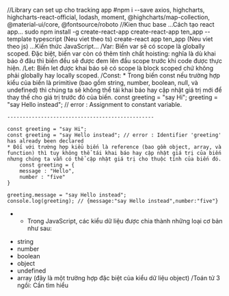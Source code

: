 //Library can set up cho tracking app
#npm i --save axios, highcharts, highcharts-react-official, lodash, moment, @highcharts/map-collection, @material-ui/core, @fontsource/roboto
//Kien thuc base
...Cách tạo react app...
sudo npm install -g create-react-app
create-react-app ten_app --template typescript (Neu viet theo ts)
create-react app ten_app (Neu viet theo js)
...Kiến thức JavaScript...
/Var: Biến var sẽ có scope là globally scoped. Đặc biệt, biến var còn có thêm tính chất hoisting: nghĩa là dù khai báo ở đâu thì biến đều sẽ được đem lên đầu scope trước khi code được thực hiện.
/Let: Biến let được khai báo sẽ có scope là block scoped chứ không phải globally hay locally scoped.
/Const: * Trong biến const nếu trường hợp kiểu của biến là primitive (bao gồm string, number, boolean, null, và undefined) thì chúng ta sẽ không thể tái khai báo hay cập nhật giá trị mới để thay thế cho giá trị trước đó của biến.
    const greeting = "say Hi";
    greeting = "say Hello instead"; // error : Assignment to constant variable. 

    ------------------------------------------------

    const greeting = "say Hi";
    const greeting = "say Hello instead"; // error : Identifier 'greeting' has already been declared
    * Đối với trường hợp kiểu biến là reference (bao gồm object, array, và function) thì tuy không thể tái khai báo hay cập nhật giá trị của biến nhưng chúng ta vẫn có thể cập nhật giá trị cho thuộc tính của biến đó.
        const greeting = {
        message : "Hello",
        number : "five"
    }

    greeting.message = "say Hello instead";
    console.log(greeting); // {message:"say Hello instead",number:"five"}
* - Trong JavaScript, các kiểu dữ liệu được chia thành những loại cơ bản như sau:
+ string
+ number
+ boolean
+ object
+ undefined
+ array (đây là một trường hợp đặc biệt của kiểu dữ liệu object)
/Toán tử 3 ngồi: Cần tìm hiểu
